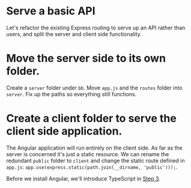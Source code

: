 Serve a basic API
==
Let's refactor the existing Express routing to serve up an API rather than users, and split the server and client side functionality.

Move the server side to its own folder.
==
Create a `server` folder under `bb`. Move `app.js` and the `routes` folder into `server`.
Fix up the paths so everything still functions.

Create a client folder to serve the client side application.
==
The Angular application will run entirely on the client side. As far as the server is concerned it's just a static resource.
We can rename the redundant `public` folder to `client` and change the static route defined in `app.js`: `app.use(express.static(path.join(__dirname, 'public')));`.

Before we install Angular, we'll introduce TypeScript in [Step 3](https://github.com/wistonia/Angular-notes/blob/master/Step3.md).